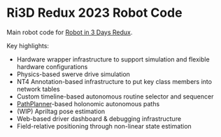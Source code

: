 # Ri3D Redux 2023 Robot Code

Main robot code for [Robot in 3 Days Redux](https://www.chiefdelphi.com/t/new-ri3d-team-in-2023-peoria-il-applications-open/415193).

Key highlights:

 * Hardware wrapper infrastructure to support simulation and flexible hardware configurations
 * Physics-based swerve drive simulation
 * NT4 Annotation-based infrastructure to put key class members into network tables
 * Custom timeline-based autonomous routine selector and sequencer
 * [PathPlanner](https://github.com/mjansen4857/pathplanner)-based holonomic autonomous paths
 * (WIP) Apriltag pose estimation 
 * Web-based driver dashboard & debugging infrastructure
 * Field-relative positioning through non-linear state estimation
